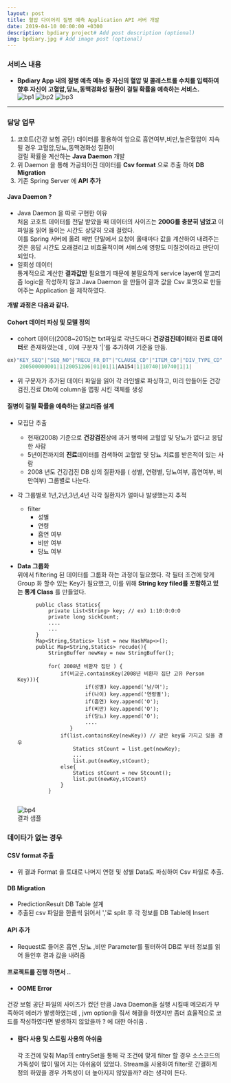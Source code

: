 ```yaml
---
layout: post
title: 혈압 다이어리 질병 예측 Application API 서버 개발
date: 2019-04-10 00:00:00 +0300
description: bpdiary project# Add post description (optional)
img: bpdiary.jpg # Add image post (optional)
--- 
```

### 서비스 내용  
- **Bpdiary App 내의 질병 예측 메뉴 중 자신의 혈압 및 콜레스트롤 수치를 입력하여 향후 자신이 고혈압,당뇨,동맥경화성 질환이 걸릴 확률을 예측하는 서비스.**  
![bp1]({{site.baseurl}}/assets/img/bp1.jpg)
![bp2]({{site.baseurl}}/assets/img/bp2.jpg)
![bp3]({{site.baseurl}}/assets/img/bp3.jpg)
---------------------------------------

### 담당 업무
1. 코호트(건강 보험 공단) 데이터를 활용하여 앞으로 흡연여부,비만,높은혈압이 지속될 경우 고혈압,당뇨,동맥경화성 질환이   
   걸릴 확률을 계산하는 **Java Daemon** 개발  
2. 위 Daemon 을 통해 가공되어진 데이터를 **Csv format** 으로 추출 하여 **DB Migration**  
3. 기존 Spring Server 에  **API 추가**   

#### Java Daemon ?
- Java Daemon 을 따로 구현한 이유  
    처음 코호트 데이터를 전달 받았을 때 데이터의 사이즈는 **200G를 충분히 넘었고** 이 파일을 읽어 들이는 시간도 상당히 오래 걸렸다.  
    이를 Spring 서버에 올려 매번 단말에서 요청이 올때마다 값을 계산하여 내려주는것은 응답 시간도 오래걸리고 비효율적이며 서비스에 영향도 미칠것이라고 판단이 되었다.  
- 일회성 데이터  
통계적으로 계산한 **결과값만** 필요했기 때문에 불필요하게 service layer에 알고리즘 logic을 작성하지 않고 Java Daemon 을 만들어 결과 값을 Csv 포맷으로 만들어주는 Application 을 제작하였다.    

  
**개발 과정은 다음과 같다.**

#### Cohort 데이터 파싱 및 모델 정의  
- cohort 데이터(2008~2015)는 txt파일로 각년도마다 **건강검진데이터**와 **진료 데이터**로 존재하였는데 , 이에 구분자 '|'를 추가하여 기준을 만듬. 
```java    
ex)"KEY_SEQ"|"SEQ_NO"|"RECU_FR_DT"|"CLAUSE_CD"|"ITEM_CD"|"DIV_TYPE_CD"|"DIV_CD"|"I_II_TYPE"|"UN_COST"|"AMT"|"DD_MQTY_EXEC_FREQ"|"MDCN_EXEC_FREQ"|"DD_MQTY_FREQ"    
    200500000001|1|20051206|01|01|1|AA154|1|10740|10740|1|1|
```  
- 위 구분자가 추가된 데이터 파일을 읽어 각 라인별로 파싱하고, 미리 만들어둔 건강검진,진료 Dto에 column을 맵핑 시킨 객체를 생성 

#### 질병이 걸릴 확률을 예측하는 알고리즘 설계
- 모집단 추출
    - 현재(2008) 기준으로 **건강검진**상에 과거 병력에 고혈압 및 당뇨가 없다고 응답한 사람
    - 5년이전까지의 **진료**데이터를 검색하여 고혈압 및 당뇨 치료를 받은적이 있는 사람
    - 2008 년도 건강검진 DB 상의 질환자를 ( 성별, 연령별, 당뇨여부, 흡연여부, 비만여부) 그룹별로 나눈다. 
- 각 그룹별로 1년,2년,3년,4년 각각 질환자가 얼마나 발생했는지 추적  
    - filter  
        - 성별
        - 연령
        - 흡연 여부
        - 비만 여부 
        - 당뇨 여부 
        
- **Data 그룹화**   
    위에서 filtering 된 데이터를 그룹화 하는 과정이 필요했다. 각 필터 조건에 맞게 Group 화 할수 있는 Key가 필요했고, 이를 위해  **String key filed를 포함하고 있는 통계 Class** 를 만들었다.


  ```text  
        public class Statics{
            private List<String> key; // ex) 1:10:O:O:O
            private long sickCount;
            ....
            ...
        }
        Map<String,Statics> list = new HashMap<>();
        public Map<String,Statics> recude(){
            StringBuffer newKey = new StringBuffer();
            
            for( 2008년 비환자 집단 ) {
                if(비교군.containsKey(2008년 비환자 집단 고유 Person Key))){
                        if(성별) key.append('남/여');
                        if(나이) key.append('연령별');
                        if(흡연) key.append('O');
                        if(비만) key.append('O');
                        if(당뇨) key.append('O');
                        ....
                   }
                if(list.containsKey(newKey)) // 같은 key를 가지고 있을 경우
                    Statics stCount = list.get(newKey);
                    ...
                    list.put(newKey,stCount);
                else{
                    Statics stCount = new Stcount();
                    list.put(newKey,stCount)
                }
            }
        
  ```  
  
  ![bp4]({{site.baseurl}}/assets/img/bp4.jpg)     
  결과 샘플


### 데이타가 없는 경우 
 
 
 
#### CSV format 추출  
- 위 결과 Format 을 토대로 나머지 연령 및 성별 Data도 파싱하여 Csv 파일로 추출.   

#### DB Migration
- PredictionResult DB Table 설계 
- 추출된 csv 파일을 한줄씩 읽어서  ','로 split 후 각 정보를 DB Table에 Insert 

#### API 추가
- Request로 들어온 흡연 ,당뇨 ,비만 Parameter를 필터하여 DB로 부터 정보를 읽어 들인후 결과 값을 내려줌


#### 프로젝트를 진행 하면서 ..
- #### OOME Error   
건강 보험 공단 파일의 사이즈가 컸던 만큼 Java Daemon을 실행 시킬때 메모리가 부족하여 에러가 발생하였는데 , jvm option을 줘서 해결을 하였지만 좀더 효율적으로 코드를 작성하였다면 발생하지 않았을까 ? 에 대한 아쉬움 .
- #### 람다 사용 및 스트림 사용의 아쉬움 
   각 조건에 맞춰 Map의 entrySet을 통해 각 조건에 맞게 filter 할 경우 소스코드의 가독성이 많이 떨어 지는 아쉬움이 있었다.
Stream을 사용하여 filter로 간결하게 정의 하였을 경우 가독성이 더 높아지지 않았을까? 라는 생각이 든다.
